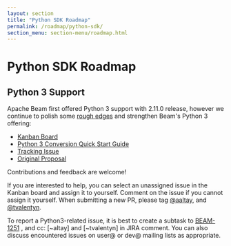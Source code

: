 ```yaml
---
layout: section
title: "Python SDK Roadmap"
permalink: /roadmap/python-sdk/
section_menu: section-menu/roadmap.html
---
```

<!--
Licensed under the Apache License, Version 2.0 (the "License");
you may not use this file except in compliance with the License.
You may obtain a copy of the License at

http://www.apache.org/licenses/LICENSE-2.0

Unless required by applicable law or agreed to in writing, software
distributed under the License is distributed on an "AS IS" BASIS,
WITHOUT WARRANTIES OR CONDITIONS OF ANY KIND, either express or implied.
See the License for the specific language governing permissions and
limitations under the License.
-->

# Python SDK Roadmap

## Python 3 Support

Apache Beam first offered Python 3 support with 2.11.0 release, however we continue to polish some [rough edges](https://issues.apache.org/jira/browse/BEAM-1251?focusedCommentId=16890504&page=com.atlassian.jira.plugin.system.issuetabpanels%3Acomment-tabpanel#comment-1689050) and strengthen Beam's Python 3 offering:
 

 - [Kanban Board](https://issues.apache.org/jira/secure/RapidBoard.jspa?rapidView=245&view=detail)
 - [Python 3 Conversion Quick Start Guide](https://docs.google.com/document/d/1s1BJVCY65LB_SYK1SU1u7NbZiFANoq-nEYaEvzRbYlA)
 - [Tracking Issue](https://issues.apache.org/jira/browse/BEAM-1251)
 - [Original Proposal](https://docs.google.com/document/d/1xDG0MWVlDKDPu_IW9gtMvxi2S9I0GB0VDTkPhjXT0nE)

Contributions and feedback are welcome! 

If you are interested to help, you can select an unassigned issue in the Kanban board and assign it to yourself. Comment on the issue if you cannot assign it yourself. When submitting a new PR, please tag  [@aaltay](https://github.com/aaltay), and [@tvalentyn](https://github.com/tvalentyn).

To report a Python3-related issue, it is best to create a subtask to [BEAM-1251](https://issues.apache.org/jira/browse/BEAM-1251) , and cc: [~altay] and [~tvalentyn] in JIRA comment. You can also discuss encountered issues on user@ or dev@ mailing lists as appropriate.

